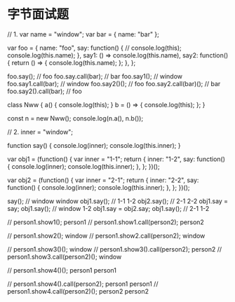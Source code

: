 # 字节面试题

// 1.
var name = "window";
var bar = { name: "bar" };

var foo = {
  name: "foo",
  say: function() {
    // console.log(this);
    console.log(this.name);
  },
  say1: () => console.log(this.name),
  say2: function() {
    return () => {
      console.log(this.name);
    };
  },
};

foo.say(); // foo
foo.say.call(bar); // bar
foo.say1(); // window
foo.say1.call(bar); // window
foo.say2()(); // foo
foo.say2.call(bar)(); // bar
foo.say2().call(bar); // foo

class Nww {
  a() {
    console.log(this);
  }
  b = () => {
    console.log(this);
  };
}

const n = new Nww();
console.log(n.a(), n.b());

// 2.
inner = "window";

function say() {
  console.log(inner);
  console.log(this.inner);
}

var obj1 = (function() {
  var inner = "1-1";
  return {
    inner: "1-2",
    say: function() {
      console.log(inner);
      console.log(this.inner);
    },
  };
})();

var obj2 = (function() {
  var inner = "2-1";
  return {
    inner: "2-2",
    say: function() {
      console.log(inner);
      console.log(this.inner);
    },
  };
})();

say(); // window window
obj1.say(); // 1-1 1-2
obj2.say(); // 2-1 2-2
obj1.say = say;
obj1.say(); // window 1-2
obj1.say = obj2.say;
obj1.say(); // 2-1 1-2

// person1.show1(); person1
// person1.show1.call(person2); person2

// person1.show2(); window
// person1.show2.call(person2); window

// person1.show3()(); window
// person1.show3().call(person2); person2
// person1.show3.call(person2)(); window

// person1.show4()(); person1 person1

// person1.show4().call(person2); person1 person1
// person1.show4.call(person2)(); person2 person2
